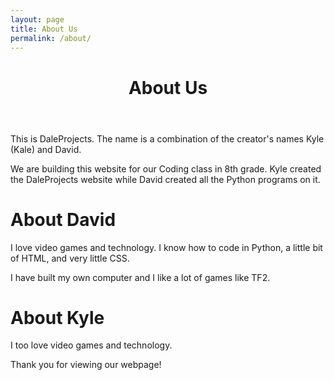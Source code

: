 ```yaml
---
layout: page
title: About Us
permalink: /about/
---
```

  <header class="post-header">
    <h1 class="post-title">About Us</h1>
  </header>
<p>This is DaleProjects. The name is a combination of the creator's names Kyle (Kale) and David.</p>
<p>We are building this website for our Coding class in 8th grade. Kyle created the DaleProjects website while David created all the Python programs on it.</p>
<p></p>
<p></p>
<p></p>
<p></p>
<p></p>
<h1>About David</h1>
<p>I love video games and technology. I know how to code in Python, a little bit of HTML, and very little CSS.</p>
<p>I have built my own computer and I like a lot of games like TF2.</p>
<h1>About Kyle</h1>
<p>I too love video games and technology. </p>
<p>Thank you for viewing our webpage!</p>
